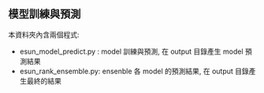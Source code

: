 ## 模型訓練與預測
本資料夾內含兩個程式:
- esun_model_predict.py : model 訓練與預測, 在 output 目錄產生 model 預測結果
- esun_rank_ensemble.py: ensenble 各 model 的預測結果, 在 output 目錄產生最終的結果

 
